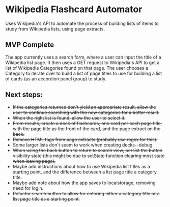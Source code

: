 # Wikipedia Flashcard Automator

Uses Wikipedia's API to automate the process of building lists of items to study from Wikipedia lists, using page extracts.

## MVP Complete

The app currently uses a search form, where a user can input the title of a Wikipedia list page. It then uses a GET request to Wikipedia's API to get a list of Wikipedia Categories found on that page. The user chooses a Category to iterate over to build a list of page titles to use for building a list of cards (as an accordion panel group) to study.

## Next steps:

* ~~If the categories returned don't yield an appropriate result, allow the user to continue searching with the new categories for a better result.~~
* ~~When the right list is found, allow the user to select it.~~
* ~~From results, create a deck of flashcards, one card per each page title, with the page title as the front of the card, and the page extract on the back.~~
* ~~Remove HTML tags from page extracts (probably use regex for this).~~
* Some larger lists don't seem to work when creating decks--debug.
* ~~When using the back button to return to search view, persist the button visibility state (this might be due to setState function clearing most state when leaving page).~~
* Maybe add instructions about how to use Wikipedia list titles as a starting point, and the difference between a list page title a category title.
* Maybe add note about how the app saves to localstorage, removing need for login.
* ~~Refactor search button to allow for entering either a category title or a list page title as a starting point.~~

